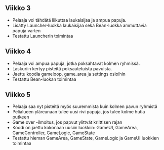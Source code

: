 ## Viikko 3
* Pelaaja voi tähdätä liikuttaa laukaisijaa ja ampua papuja.
* Lisätty Launcher-luokka laukaisijaa sekä Bean-luokka ammuttavia papuja varten
* Testattu Launcherin toimintaa


## Viikko 4
* Pelaaja voi ampua papuja, jotka poksahtavat kolmen ryhmissä.
* Laskuriin kertyy pisteitä poksautetuista pavuista.
* Jaettu koodia gameloop, game_area ja settings osioihin
* Testattu Bean-luokan toimintaa

## Viikko 5
* Pelaaja saa nyt pisteitä myös suuremmista kuin kolmen pavun ryhmistä
* Pelialueen yläreunaan tulee uusi rivi papuja, jos tulee kolme hutia putkeen
* Game over -ilmoitus, jos papvut ylittvät kriittisen rajan
* Koodi on jaettu kokonaan uusiin luokkiin: GameUI, GameArea, GameController, GameLogic, GameState
* Testattu hieman GameArea, GameState, GameLogic ja GameUI luokkien toimintaa
